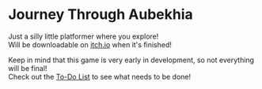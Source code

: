# Journey Through Aubekhia
Just a silly little platformer where you explore! <br>
Will be downloadable on [itch.io](https://joalor64.itch.io) when it's finished!

Keep in mind that this game is very early in development, so not everything will be final! <br>
Check out the [To-Do List](/TODO.md) to see what needs to be done!